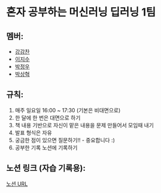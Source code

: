 # 혼자 공부하는 머신러닝 딥러닝 1팀

## 멤버:

- [강감찬](https://github.com/gsgh3016)
- [이지수]()
- [박정우](https://github.com/doubleclip118)
- [박상혁]()

## 규칙:

1. 매주 일요일 16:00 ~ 17:30 (기본은 비대면으로)
2. 한 달에 한 번은 대면으로 하기
3. 책 내용 기반으로 자신이 맡은 내용을 문제 만들어서 모임때 내기
4. 발표 형식은 자유
5. 궁금한 점이 있으면 질문하기!! - 중요합니다 :)
6. 공부한 기록 노션에 기록하기

## 노션 링크 (자습 기록용):

[노션 URL](https://evening-sandalwood-460.notion.site/AID-Team-1-d00570440b554096bf9f429d77b7857f?pvs=4)
